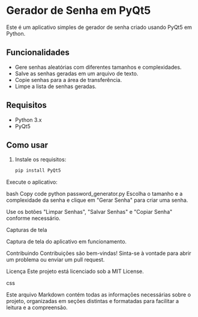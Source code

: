 # Gerador de Senha em PyQt5

Este é um aplicativo simples de gerador de senha criado usando PyQt5 em Python.

## Funcionalidades

- Gere senhas aleatórias com diferentes tamanhos e complexidades.
- Salve as senhas geradas em um arquivo de texto.
- Copie senhas para a área de transferência.
- Limpe a lista de senhas geradas.

## Requisitos

- Python 3.x
- PyQt5

## Como usar

1. Instale os requisitos:

   ```bash
   pip install PyQt5
Execute o aplicativo:

bash
Copy code
python password_generator.py
Escolha o tamanho e a complexidade da senha e clique em "Gerar Senha" para criar uma senha.

Use os botões "Limpar Senhas", "Salvar Senhas" e "Copiar Senha" conforme necessário.

Capturas de tela

Captura de tela do aplicativo em funcionamento.

Contribuindo
Contribuições são bem-vindas! Sinta-se à vontade para abrir um problema ou enviar um pull request.

Licença
Este projeto está licenciado sob a MIT License.

css


Este arquivo Markdown contém todas as informações necessárias sobre o projeto, organizadas em seções distintas e formatadas para facilitar a leitura e a compreensão.




